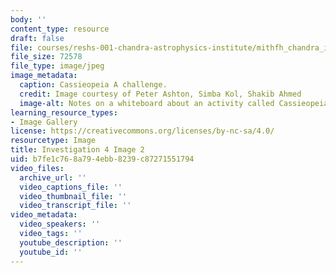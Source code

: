 ```yaml
---
body: ''
content_type: resource
draft: false
file: courses/reshs-001-chandra-astrophysics-institute/mithfh_chandra_inv4_ca_chl.jpg
file_size: 72578
file_type: image/jpeg
image_metadata:
  caption: Cassieopeia A challenge.
  credit: Image courtesy of Peter Ashton, Simba Kol, Shakib Ahmed
  image-alt: Notes on a whiteboard about an activity called Cassieopeia A challenge
learning_resource_types:
- Image Gallery
license: https://creativecommons.org/licenses/by-nc-sa/4.0/
resourcetype: Image
title: Investigation 4 Image 2
uid: b7fe1c76-8a79-4ebb-8239-c87271551794
video_files:
  archive_url: ''
  video_captions_file: ''
  video_thumbnail_file: ''
  video_transcript_file: ''
video_metadata:
  video_speakers: ''
  video_tags: ''
  youtube_description: ''
  youtube_id: ''
---
```

